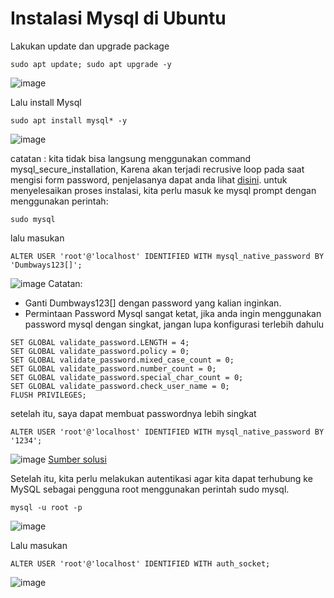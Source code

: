 # Instalasi Mysql di Ubuntu

Lakukan update dan upgrade package
```
sudo apt update; sudo apt upgrade -y
```
![image](https://user-images.githubusercontent.com/36489276/204156635-bb04f25d-d566-4bf8-89eb-fa176262d885.png)

Lalu install Mysql
```
sudo apt install mysql* -y
```
![image](https://user-images.githubusercontent.com/36489276/204156913-895aa9a3-f662-4854-90bd-7426f5cf5bdb.png)

catatan : kita tidak bisa langsung menggunakan command mysql_secure_installation, Karena akan terjadi recrusive loop pada saat
mengisi form password, penjelasanya dapat anda lihat [disini](https://www.digitalocean.com/community/tutorials/how-to-install-mysql-on-ubuntu-20-04).
untuk menyelesaikan proses instalasi, kita perlu masuk ke mysql prompt dengan menggunakan perintah:
```
sudo mysql
```
lalu masukan
```
ALTER USER 'root'@'localhost' IDENTIFIED WITH mysql_native_password BY 'Dumbways123[]';
```
![image](https://user-images.githubusercontent.com/36489276/204157264-c9ec0d69-e3dd-4323-9071-9f854203309d.png)
Catatan:
- Ganti Dumbways123[] dengan password yang kalian inginkan.
- Permintaan Password Mysql sangat ketat, jika anda ingin menggunakan password mysql dengan singkat, jangan lupa konfigurasi terlebih dahulu
```
SET GLOBAL validate_password.LENGTH = 4;
SET GLOBAL validate_password.policy = 0;
SET GLOBAL validate_password.mixed_case_count = 0;
SET GLOBAL validate_password.number_count = 0;
SET GLOBAL validate_password.special_char_count = 0;
SET GLOBAL validate_password.check_user_name = 0;
FLUSH PRIVILEGES;
```
setelah itu, saya dapat membuat passwordnya lebih singkat
```
ALTER USER 'root'@'localhost' IDENTIFIED WITH mysql_native_password BY '1234';
```
![image](https://user-images.githubusercontent.com/36489276/204157691-3f0b875d-575e-4bef-9add-a069380014cd.png)
[Sumber solusi](https://stackoverflow.com/questions/43094726/your-password-does-not-satisfy-the-current-policy-requirements)

Setelah itu, kita perlu melakukan autentikasi agar kita dapat terhubung ke MySQL sebagai pengguna root menggunakan perintah sudo mysql.
```
mysql -u root -p
```
![image](https://user-images.githubusercontent.com/36489276/204157875-fbb15418-4749-4cff-90f1-111f2d54f508.png)

Lalu masukan
```
ALTER USER 'root'@'localhost' IDENTIFIED WITH auth_socket;
```
![image](https://user-images.githubusercontent.com/36489276/204157905-bb242346-f853-474a-bd78-cc0bbb6dd263.png)





